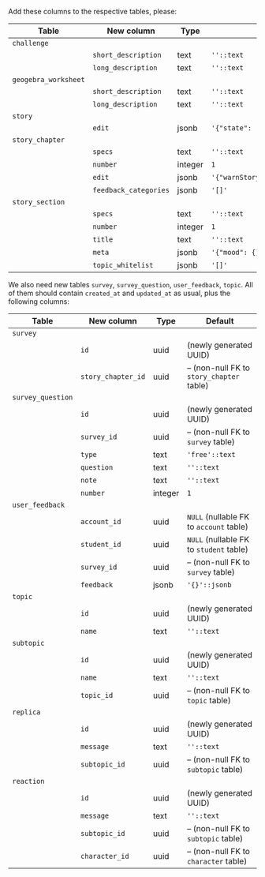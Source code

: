 Add these columns to the respective tables, please:

|Table|New column|Type|Default|
|-----|----------|----|---------|
|`challenge`|
||`short_description`|text|`''::text`|
||`long_description`|text|`''::text`|
|`geogebra_worksheet`|
||`short_description`|text|`''::text`|
||`long_description`|text|`''::text`|
|`story`|
||`edit`|jsonb|`'{"state": "specs", "contributors": []}'::jsonb`|
|`story_chapter`|
||`specs`|text|`''::text`|
||`number`|integer|`1`|
||`edit`|jsonb|`'{"warnStorySpecsHaveChanged":false,"warnEpisodeSpecsHaveChanged":false}'::jsonb`|
||`feedback_categories`|jsonb|`'[]'`|
|`story_section`|
||`specs`|text|`''::text`|
||`number`|integer|`1`|
||`title`|text|`''::text`|
||`meta`|jsonb|`'{"mood": {}, "topics": [], "features": [], "challenges": []}'::jsonb`|
||`topic_whitelist`|jsonb|`'[]'`|

We also need new tables `survey`, `survey_question`, `user_feedback`, `topic`. All of them should contain `created_at` and `updated_at` as usual, plus the following columns:

|Table|New column|Type|Default|
|-----|----------|----|---------|
|`survey`|
||`id`|uuid|(newly generated UUID)|
||`story_chapter_id`|uuid|– (non-null FK to `story_chapter` table)|
|`survey_question`|
||`id`|uuid|(newly generated UUID)|
||`survey_id`|uuid|– (non-null FK to `survey` table)|
||`type`|text|`'free'::text`|
||`question`|text|`''::text`|
||`note`|text|`''::text`|
||`number`|integer|`1`|
|`user_feedback`|
||`account_id`|uuid|`NULL` (nullable FK to `account` table)|
||`student_id`|uuid|`NULL` (nullable FK to `student` table)|
||`survey_id`|uuid|– (non-null FK to `survey` table)|
||`feedback`|jsonb|`'{}'::jsonb`|
|`topic`|
||`id`|uuid|(newly generated UUID)|
||`name`|text|`''::text`|
|`subtopic`|
||`id`|uuid|(newly generated UUID)|
||`name`|text|`''::text`|
||`topic_id`|uuid|– (non-null FK to `topic` table)|
|`replica`|
||`id`|uuid|(newly generated UUID)|
||`message`|text|`''::text`|
||`subtopic_id`|uuid|– (non-null FK to `subtopic` table)|
|`reaction`|
||`id`|uuid|(newly generated UUID)|
||`message`|text|`''::text`|
||`subtopic_id`|uuid|– (non-null FK to `subtopic` table)|
||`character_id`|uuid|– (non-null FK to `character` table)|
